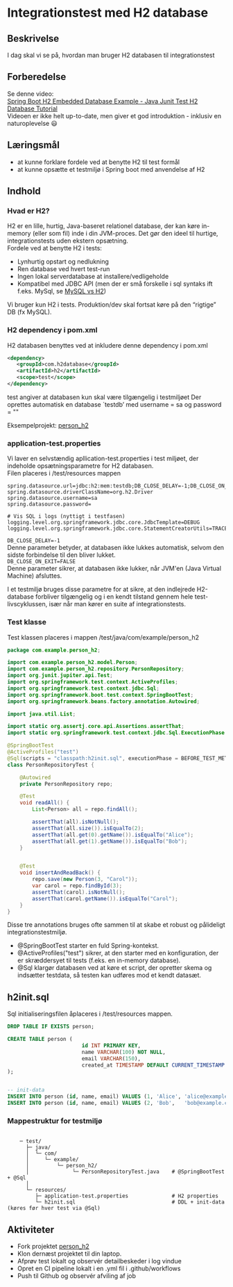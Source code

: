 # Integrationstest med H2 database

## Beskrivelse
I dag skal vi se på, hvordan man bruger H2 databasen til integrationstest

## Forberedelse
Se denne video:  
[Spring Boot H2 Embedded Database Example - Java Junit Test H2 Database Tutorial](https://www.youtube.com/watch?v=ixIxXRoCr5w)  
Videoen er ikke helt up-to-date, men giver et god introduktion - inklusiv en naturoplevelse :smiley:


## Læringsmål
- at kunne forklare fordele ved at benytte H2 til test formål
- at kunne opsætte et testmiljø i Spring boot med anvendelse af H2

## Indhold
### Hvad er H2?
H2 er en lille, hurtig, Java-baseret relationel database, der kan køre in-memory (eller som fil) inde i din JVM-proces. Det gør den ideel til hurtige, integrationstests uden ekstern opsætning.  
Fordele ved at benytte H2 i tests:
- Lynhurtig opstart og nedlukning
- Ren database ved hvert test-run
- Ingen lokal serverdatabase at installere/vedligeholde
- Kompatibel med JDBC API (men der er små forskelle i sql syntaks ift f.eks. MySql, se [MySQL vs H2](https://www.geeksforgeeks.org/blogs/mysql-vs-h2/))
  
Vi bruger kun H2 i tests. Produktion/dev skal fortsat køre på den “rigtige” DB (fx MySQL).

### H2 dependency i pom.xml
H2 databasen benyttes ved at inkludere denne dependency i pom.xml 

```xml
<dependency>
   <groupId>com.h2database</groupId>
   <artifactId>h2</artifactId>
   <scope>test</scope>
</dependency>
```

<scope>test</scope> angiver at databasen kun skal være tilgængelig i testmiljøet
Der oprettes automatisk en database ´testdb’ med username = sa og password = ""  

Eksempelprojekt: [person_h2]()

### application-test.properties
Vi laver en selvstændig apllication-test.properties i test miljøet, der indeholde opsætningsparametre for H2 databasen.  
Filen placeres i /test/resources mappen

```
spring.datasource.url=jdbc:h2:mem:testdb;DB_CLOSE_DELAY=-1;DB_CLOSE_ON_EXIT=FALSE
spring.datasource.driverClassName=org.h2.Driver
spring.datasource.username=sa
spring.datasource.password=

# Vis SQL i logs (nyttigt i testfasen)
logging.level.org.springframework.jdbc.core.JdbcTemplate=DEBUG
logging.level.org.springframework.jdbc.core.StatementCreatorUtils=TRACE
```
```DB_CLOSE_DELAY=-1```  
Denne parameter betyder, at databasen ikke lukkes automatisk, selvom den sidste forbindelse til den bliver lukket.  
```DB_CLOSE_ON_EXIT=FALSE```  
Denne parameter sikrer, at databasen ikke lukker, når JVM'en (Java Virtual Machine) afsluttes.  

I et testmiljø bruges disse parametre for at sikre, at den indlejrede H2-database forbliver tilgængelig og i en kendt tilstand gennem hele test-livscyklussen, især når man kører en suite af integrationstests.  
### Test klasse

Test klassen placeres i mappen /test/java/com/example/person_h2
```java
package com.example.person_h2;

import com.example.person_h2.model.Person;
import com.example.person_h2.repository.PersonRepository;
import org.junit.jupiter.api.Test;
import org.springframework.test.context.ActiveProfiles;
import org.springframework.test.context.jdbc.Sql;
import org.springframework.boot.test.context.SpringBootTest;
import org.springframework.beans.factory.annotation.Autowired;

import java.util.List;

import static org.assertj.core.api.Assertions.assertThat;
import static org.springframework.test.context.jdbc.Sql.ExecutionPhase.BEFORE_TEST_METHOD;

@SpringBootTest
@ActiveProfiles("test")
@Sql(scripts = "classpath:h2init.sql", executionPhase = BEFORE_TEST_METHOD)
class PersonRepositoryTest {

    @Autowired
    private PersonRepository repo;

    @Test
    void readAll() {
        List<Person> all = repo.findAll();

        assertThat(all).isNotNull();
        assertThat(all.size()).isEqualTo(2);
        assertThat(all.get(0).getName()).isEqualTo("Alice");
        assertThat(all.get(1).getName()).isEqualTo("Bob");
    }


    @Test
    void insertAndReadBack() {
        repo.save(new Person(3, "Carol"));
        var carol = repo.findById(3);
        assertThat(carol).isNotNull();
        assertThat(carol.getName()).isEqualTo("Carol");
    }
}
```
Disse tre annotations bruges ofte sammen til at skabe et robust og pålideligt integrationstestmiljø.

- @SpringBootTest starter en fuld Spring-kontekst.
- @ActiveProfiles("test") sikrer, at den starter med en konfiguration, der er skræddersyet til tests (f.eks. en in-memory database).
- @Sql klargør databasen ved at køre et script, der opretter skema og indsætter testdata, så testen kan udføres mod et kendt datasæt.

## h2init.sql
Sql initialiseringsfilen åplaceres i /test/resources mappen.
```sql
DROP TABLE IF EXISTS person;

CREATE TABLE person (
                        id INT PRIMARY KEY,
                        name VARCHAR(100) NOT NULL,
                        email VARCHAR(150),
                        created_at TIMESTAMP DEFAULT CURRENT_TIMESTAMP
);


-- init-data
INSERT INTO person (id, name, email) VALUES (1, 'Alice', 'alice@example.com');
INSERT INTO person (id, name, email) VALUES (2, 'Bob',   'bob@example.com');
```
### Mappestruktur for testmiljø
```text

    ─ test/
      ├─ java/
      │  └─ com/
      │     └─ example/
      │         └─ person_h2/
      │              └─ PersonRepositoryTest.java    # @SpringBootTest + @Sql
      │              
      └─ resources/
         ├─ application-test.properties              # H2 properties
         └─ h2init.sql                               # DDL + init-data (køres før hver test via @Sql)
```

## Aktiviteter

- Fork projektet [person_h2](https://github.com/EK-DATA-2SEM-PROGSYSTEK/person_h2)    
- Klon dernæst projektet til din laptop.  
- Afprøv test lokalt og observér detailbeskeder i log vindue  
- Opret en CI pipeline lokalt i en .yml fil i .github/workflows
- Push til Github og observér afviling af job
